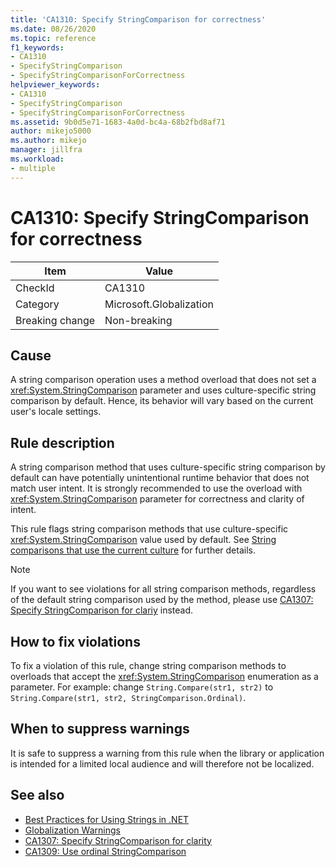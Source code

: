 ```yaml
---
title: 'CA1310: Specify StringComparison for correctness'
ms.date: 08/26/2020
ms.topic: reference
f1_keywords:
- CA1310
- SpecifyStringComparison
- SpecifyStringComparisonForCorrectness
helpviewer_keywords:
- CA1310
- SpecifyStringComparison
- SpecifyStringComparisonForCorrectness
ms.assetid: 9b0d5e71-1683-4a0d-bc4a-68b2fbd8af71
author: mikejo5000
ms.author: mikejo
manager: jillfra
ms.workload:
- multiple
---
```

# CA1310: Specify StringComparison for correctness

|Item|Value|
|-|-|
|CheckId|CA1310|
|Category|Microsoft.Globalization|
|Breaking change|Non-breaking|

## Cause
A string comparison operation uses a method overload that does not set a <xref:System.StringComparison> parameter and uses culture-specific string comparison by default. Hence, its behavior will vary based on the current user's locale settings.

## Rule description
A string comparison method that uses culture-specific string comparison by default can have potentially unintentional runtime behavior that does not match user intent. It is strongly recommended to use the overload with <xref:System.StringComparison> parameter for correctness and clarity of intent.

This rule flags string comparison methods that use culture-specific <xref:System.StringComparison> value used by default. See [String comparisons that use the current culture](/dotnet/standard/base-types/best-practices-strings#string-comparisons-that-use-the-current-culture) for further details.

> [!NOTE]
> If you want to see violations for all string comparison methods, regardless of the default string comparison used by the method, please use [CA1307: Specify StringComparison for clariy](ca1307.md) instead.

## How to fix violations
To fix a violation of this rule, change string comparison methods to overloads that accept the <xref:System.StringComparison> enumeration as a parameter. For example: change `String.Compare(str1, str2)` to `String.Compare(str1, str2, StringComparison.Ordinal)`.

## When to suppress warnings
It is safe to suppress a warning from this rule when the library or application is intended for a limited local audience and will therefore not be localized.

## See also

- [Best Practices for Using Strings in .NET](/dotnet/standard/base-types/best-practices-strings)
- [Globalization Warnings](globalization-warnings.md)
- [CA1307: Specify StringComparison for clarity](ca1307.md)
- [CA1309: Use ordinal StringComparison](ca1309.md)
